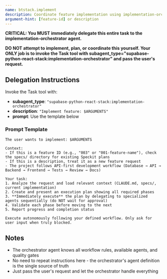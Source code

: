 ```yaml
---
name: btstack.implement
description: Coordinate feature implementation using implementation-orchestrator agent
argument-hint: [feature-id] or description
---
```


**CRITICAL: You MUST immediately delegate this entire task to the implementation-orchestrator agent.**

**DO NOT attempt to implement, plan, or coordinate this yourself. Your ONLY job is to invoke the Task tool with subagent_type="supabase-python-react-stack:implementation-orchestrator" and pass the user's request.**

## Delegation Instructions

Invoke the Task tool with:
- **subagent_type**: `"supabase-python-react-stack:implementation-orchestrator"`
- **description**: `"Implement feature: $ARGUMENTS"`
- **prompt**: Use the template below

### Prompt Template

```
The user wants to implement: $ARGUMENTS

Context:
- If this is a feature ID (e.g., "003" or "001-feature-name"), check the specs/ directory for existing Speckit plans
- If this is a description, treat it as a new feature request
- The project follows API-first development workflow (Database → API → Backend → Frontend → Tests → Review → Docs)

Your task:
1. Analyze the request and load relevant context (CLAUDE.md, specs/, current implementation)
2. Create and present an execution plan showing all required phases
3. **Immediately execute** the plan by delegating to specialized agents sequentially (do NOT wait for approval)
4. Validate each phase before moving to the next
5. Report progress and completion status

Execute autonomously following your defined workflow. Only ask for user input when truly blocked.
```

## Notes

- The orchestrator agent knows all workflow rules, available agents, and quality gates
- No need to repeat instructions here - the orchestrator's agent definition is the single source of truth
- Just pass the user's request and let the orchestrator handle everything
